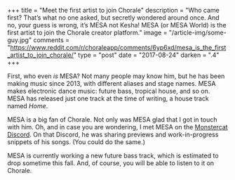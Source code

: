 +++
title = "Meet the first artist to join Chorale"
description = "Who came first? That’s what no one asked, but secretly wondered around once. And no, your guess is wrong, it’s MESA not Kesha! MESA (or MESA World) is the first artist to join the Chorale creator platform."
image = "/article-img/some-guy.jpg"
comments = "https://www.reddit.com/r/choraleapp/comments/6yp6xd/mesa_is_the_first_artist_to_join_chorale/"
type = "post"
date = "2017-08-24"
darken = ".4"
+++

First, who even *is* MESA? Not many people may know him, but he has been making music since 2013, with different aliases and stage names. MESA makes electronic dance music: future bass, tropical house, and so on. MESA has released just one track at the time of writing, a house track named *Home*.

MESA is a big fan of Chorale. Not only was MESA glad that I got in touch with him. Oh, and in case you are wondering, I met MESA on the [Monstercat Discord](https://discord.gg/Monstercat). On that Discord, he was sharing previews and work-in-progress snippets of his songs. (You could do the same.)

MESA is currently working a new future bass track, which is estimated to drop sometime this fall. And, of course, you will be able to listen to it on Chorale.
